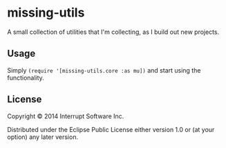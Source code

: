 # missing-utils

A small collection of utilities that I'm collecting, as I build out new projects.


## Usage

Simply `(require '[missing-utils.core :as mu])` and start using the functionality.


## License

Copyright © 2014 Interrupt Software Inc.

Distributed under the Eclipse Public License either version 1.0 or (at
your option) any later version.

